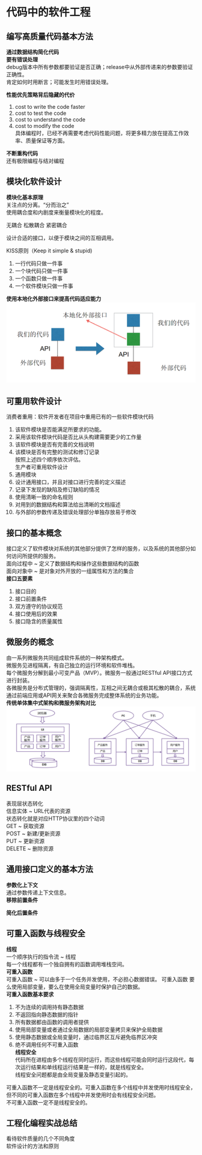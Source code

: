 # 代码中的软件工程 

## 编写高质量代码基本方法  
**通过数据结构简化代码**  
**要有错误处理**   
debug版本中所有参数都要验证是否正确；release中从外部传递来的参数要验证正确性。    
肯定如何时用断言；可能发生时用错误处理。  

**性能优先策略背后隐藏的代价**  
1. cost to write the code faster   
2. cost to test the code   
3. cost to understand the code   
4. cost to modify the code   
具体编程时，已经不再需要考虑代码性能问题，将更多精力放在提高工作效率、质量保证等方面。    

**不断重构代码**   
还有极限编程与结对编程  

## 模块化软件设计  
**模块化基本原理**  
关注点的分离。“分而治之”  
使用耦合度和内剧度来衡量模块化的程度。  

无耦合  松散耦合  紧密耦合  

设计合适的接口，以便于模块之间的互相调用。  

KISS原则（Keep it simple & stupid)   
1. 一行代码只做一件事  
2. 一个块代码只做一件事  
3. 一个函数只做一件事  
4. 一个软件模块只做一件事    

**使用本地化外部接口来提高代码适应能力**  
![](../../attachments/2021-07-16-10-24-57.png) 

## 可重用软件设计  
消费者重用：软件开发者在项目中重用已有的一些软件模块代码  
1. 该软件模块是否能满足所要求的功能。  
2. 采用该软件模块代码是否比从头构建需要更少的工作量  
3. 该软件模块是否有完善的文档说明  
4. 该模块是否有完整的测试和修订记录  
按照上述四个顺序依次评估。  
生产者可重用软件设计  
1. 通用模块
2. 设计通用接口，并且对接口进行完善的定义描述  
3. 记录下发现的缺陷及修订缺陷的情况  
4. 使用清晰一致的命名规则 
5. 对用到的数据结构和算法给出清晰的文档描述  
6. 与外部的参数传递及错误处理部分单独存放易于修改  

## 接口的基本概念 
接口定义了软件模块对系统的其他部分提供了怎样的服务，以及系统的其他部分如何访问所提供的服务。  
面向过程中 ~ 定义了数据结构和操作这些数据结构的函数  
面向对象中 ~ 是对象对外开放的一组属性和方法的集合   
**接口五要素**  
1. 接口目的
2. 接口前置条件
3. 双方遵守的协议规范 
4. 接口使用后的效果
5. 接口隐含的质量属性  

## 微服务的概念  
由一系列微服务共同组成软件系统的一种架构模式。  
微服务见进程隔离，有自己独立的运行环境和软件堆栈。  
每个微服务分解到最小可变产品（MVP）。微服务一般通过RESTful API接口方式进行封装。  
各微服务是分布式管理的，强调隔离性，互相之间无耦合或极其松散的耦合，系统通过前端应用或API网关来聚合各微服务完成整体系统的业务功能。  
**传统单体集中式架构和微服务架构对比**  
![](../../attachments/2021-07-16-11-05-49.png)   

## RESTful API  
表现层状态转化  
信息实体 ~ URL代表的资源  
状态转化就是对应HTTP协议里的四个动词  
GET ~ 获取资源  
POST ~ 新建/更新资源  
PUT ~ 更新资源  
DELETE ~ 删除资源  

## 通用接口定义的基本方法  
**参数化上下文**  
通过参数传递上下文信息。  
**移除前置条件**  

**简化后置条件**  

## 可重入函数与线程安全  
**线程**  
一个顺序执行的指令流 ~ 线程  
每一个线程都有一个独自拥有的函数调用堆栈空间。    
**可重入函数**  
可重入函数 ~ 可以由多于一个任务并发使用，不必担心数据错误。
可重入函数 要么使用局部变量，要么在使用全局变量时保护自己的数据。  
**可重入函数基本要求**
1. 不为连续的调用持有静态数据  
2. 不返回指向静态数据的指针  
3. 所有数据都由函数的调用者提供  
4. 使用局部变量或者通过全局数据的局部变量拷贝来保护全局数据  
5. 使用静态数据或全局变量时，通过临界区互斥避免临界区冲突
6. 绝不调用任何不可重入函数  
**线程安全**  
代码所在进程由多个线程在同时运行，而这些线程可能会同时运行这段代，每次运行结果和单线程运行结果是一样的，就是线程安全。  
线程安全问题都是由全局变量及静态变量引起的。  

可重入函数不一定是线程安全的。可重入函数在多个线程中并发使用时线程安全，但不同的可重入函数在多个线程中并发使用时会有线程安全问题。  
不可重入函数一定不是线程安全的。  

## 工程化编程实战总结  
看待软件质量的几个不同角度  
软件设计的方法和原则  

